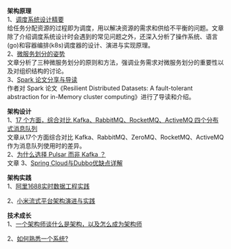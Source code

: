 **架构原理**  
1、[调度系统设计精要](https://mp.weixin.qq.com/s/R3BZpYJrBPBI0DwbJYB0YA)  
给任务分配资源的过程即为调度，用以解决资源的需求和供给不平衡的问题。文章除了介绍调度系统设计时会遇到的常见问题之外，还深入分析了操作系统、语言(go)和容器编排(k8s)调度器的设计、演进与实现原理。  
2、[微服务划分的姿势](https://mp.weixin.qq.com/s/H6jM8sMkOaIia0ajM70YEw)  
文章分析了三种微服务划分的原则和方法，强调业务需求对微服务划分的重要性以及对组织结构的讨论。  
3、[Spark 论文分享与导读](https://mp.weixin.qq.com/s/YvuPftBHzZjr4nKpFupwaA)  
作者对 Spark 论文《Resilient Distributed Datasets: A fault-tolerant abstraction for in-Memory cluster computing》进行了导读和介绍。  

**架构设计**  
1、[17 个方面，综合对比 Kafka、RabbitMQ、RocketMQ、ActiveMQ 四个分布式消息队列](https://mp.weixin.qq.com/s/cpDLhrMMCL_4UYw5ibtmPg)  
文章从17个方面综合对比 Kafka、RabbitMQ、ZeroMQ、RocketMQ、ActiveMQ 作为消息队列使用时的差异。  
2、[为什么选择 Pulsar 而非 Kafka ？](https://mp.weixin.qq.com/s/U3RD2xGm8VDeSkNGI3Wcow)  
文章
3、[Spring Cloud与Dubbo优缺点详解](https://mp.weixin.qq.com/s/OxEXB8XsI710qBSQTM-wGg)  


**架构实践**  
1、[阿里1688实时数据工程实践](https://mp.weixin.qq.com/s/718lONF1O0ZjLvq1ko4AOA)  

2、[小米流式平台架构演进与实践](https://mp.weixin.qq.com/s/rycBAKe6zSlcYfJPWL1o5w)  

**技术成长**  
1、[一个架构师谈什么是架构，以及怎么成为架构师](https://mp.weixin.qq.com/s/zq4R5nrYW4l0QVIHV1lPaA)  

2、[如何熟悉一个系统?](https://mp.weixin.qq.com/s/B4UdSUx0sfw8m3T6LbLD6w)
